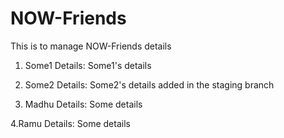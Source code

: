 # NOW-Friends
This is to manage NOW-Friends details

1. Some1
Details: Some1's details

2. Some2
Details: Some2's details added in the staging branch

3. Madhu
Details: Some details

4.Ramu
Details: Some details
